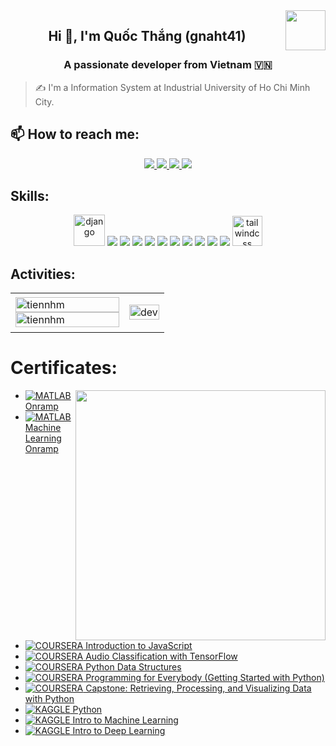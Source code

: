 <!-- <img align="left" width="400" src="https://github.githubassets.com/images/modules/profile/profile-first-repo.svg" /> -->
<img align="right" width="64" src="https://github.com/gnaht41.png" />
<!-- <img align="right" width="64" src="https://img.icons8.com/color/48/vietnam-circular.png" /> -->


<h2 align="center">Hi 👋, I'm Quốc Thắng (gnaht41)</h2>
<p align="center">
  <h3 align="center">A passionate developer from Vietnam 🇻🇳 </h3>
</p>


> ✍ I'm a Information System at Industrial University of Ho Chi Minh City.

## 📫 How to reach me:

<p align="center">
  <a href="https://www.linkedin.com/in/qu%E1%BB%91c-th%E1%BA%AFng-62574a271/" target="_blank">
    <img src="https://img.icons8.com/fluent/48/000000/linkedin.png"/>
  </a>
  <a href="https://www.facebook.com/gnaht41" alt="Facebook">
    <img src="https://img.icons8.com/fluent/48/000000/facebook-new.png" target="_blank" />
  </a> 
  <a href="https://github.com/gnaht41" alt="Github">
    <img src="https://img.icons8.com/fluent/48/000000/github.png"/>
  </a> 
  <a href="mailto:gnaht41@gmail.com" alt="Email">
    <img src="https://img.icons8.com/fluent/48/000000/mailing.png"/>
  </a>
</p>


## Skills:
<p align="center">
  <img width="50" height="50" src="https://img.icons8.com/ios/50/django.png" alt="django"/>
  <img src="https://img.icons8.com/color/48/000000/mysql-logo.png"/>
  <img src="https://img.icons8.com/color/48/000000/mongodb.png"/>
  <img src="![image](https://github.com/user-attachments/assets/144c21c0-6316-47a4-b365-9118a2116f0f)
"/>
  <img src="https://img.icons8.com/color/48/000000/git.png"/>
  <img src="https://img.icons8.com/color/48/000000/github-2.png"/>
  <img src="https://img.icons8.com/color/48/000000/visual-studio-code-2019.png"/>
  <img src="![image](https://github.com/user-attachments/assets/440309d5-f78e-48b8-bf88-115ad1fdff7b)
"/>
  <img src="![image](https://github.com/user-attachments/assets/dae71aba-7ca4-4317-b1d3-b142e71d0273)
"/>
  <img src="![image](https://github.com/user-attachments/assets/87700cb0-b166-4a0f-aeb6-47c3d8ef60d1)
"/>
  <img src="![image](https://github.com/user-attachments/assets/c4ab0db7-8631-44df-825f-4104e2acb4ce)
"/>
  <img width="48" height="48" src="https://img.icons8.com/color/48/tailwindcss.png" alt="tailwindcss"/>
</p>

## Activities:

<table style="width:100%;">
  <tr>
    <td>
      <img src="https://github-readme-stats.vercel.app/api/top-langs/?username=tiennhm&bg_color=FFFFFF00&text_color=179fa3&layout=compact&hide=CSS&langs_count=10&custom_title=Top%20ngôn%20ngữ%20được%20dùng" alt="tiennhm" width="100%"/>
      <img src="https://github-readme-stats.vercel.app/api?username=tiennhm&bg_color=FFFFFF00&text_color=179fa3&show_icons=true&count_private=true&include_all_commits=true&custom_title=Hoạt%20động%20trên%20Github" alt="tiennhm" width="100%"/>
    </td>
    <td>
      <p align="center"> 
        <img src="https://cdn.dribbble.com/users/1059583/screenshots/4171367/coding-freak.gif" alt="dev" width="100%"/>
      </p>
    </td>
  </tr>
</table>

# Certificates:

<img align="right" width="400" src="https://github.githubassets.com/images/modules/profile/profile-joined-github.svg">

- [![MATLAB](https://img.shields.io/badge/-MATLAB-orange) Onramp](https://matlabacademy.mathworks.com/progress/share/certificate.html?id=c2f444b8-d6ce-4eef-9934-48d7fa7da2d1)
- [![MATLAB](https://img.shields.io/badge/-MATLAB-orange) Machine Learning Onramp](https://matlabacademy.mathworks.com/progress/share/certificate.html?id=ad7fb8de-67d7-487f-95ee-f3871a61b1e1)
- [![COURSERA](https://img.shields.io/badge/-COURSERA-green) Introduction to JavaScript](https://www.coursera.org/account/accomplishments/certificate/XFNU3UXCK5DG)
- [![COURSERA](https://img.shields.io/badge/-COURSERA-green) Audio Classification with TensorFlow](https://www.coursera.org/account/accomplishments/certificate/MBSDFCKQ9X8E)
- [![COURSERA](https://img.shields.io/badge/-COURSERA-green) Python Data Structures](https://www.coursera.org/account/accomplishments/certificate/PQMJRCLM7BCQ)
- [![COURSERA](https://img.shields.io/badge/-COURSERA-green) Programming for Everybody (Getting Started with Python)](https://www.coursera.org/account/accomplishments/certificate/V7MK7JDL96DU)
- [![COURSERA](https://img.shields.io/badge/-COURSERA-green) Capstone: Retrieving, Processing, and Visualizing Data with Python](https://www.coursera.org/account/accomplishments/certificate/DVXXD98ESKLP)
- [![KAGGLE](https://img.shields.io/badge/-KAGGLE-blue) Python](https://www.kaggle.com/learn/certification/nguyenhuynhminhtien/python)
- [![KAGGLE](https://img.shields.io/badge/-KAGGLE-blue) Intro to Machine Learning](https://www.kaggle.com/learn/certification/nguyenhuynhminhtien/intro-to-machine-learning)
- [![KAGGLE](https://img.shields.io/badge/-KAGGLE-blue) Intro to Deep Learning](https://www.kaggle.com/learn/certification/nguyenhuynhminhtien/intro-to-deep-learning)
